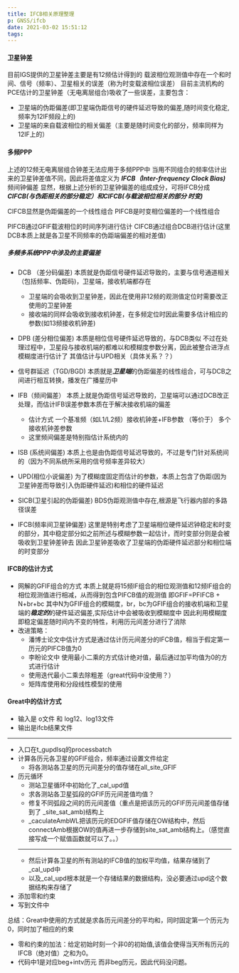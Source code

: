 ```yaml
---
title: IFCB相关原理整理
p: GNSS/ifcb
date: 2021-03-02 15:51:12
tags:
---
```


#### 卫星钟差
目前IGS提供的卫星钟差主要是有12频估计得到的
载波相位观测值中存在一个和时间、信号（频率）、卫星相关的误差（称为时变载波相位误差）
目前主流机构的PCE估计的卫星钟差（无电离层组合)吸收了一些误差，主要包含：
* 卫星端的伪距偏差(即卫星端伪距信号的硬件延迟导致的偏差,随时间变化稳定,频率为12IF频段上的)
* 卫星端的来自载波相位的相关偏差（主要是随时间变化的部分，频率同样为12IF上的）

<!--more-->

#### 多频PPP
上述的12频无电离层组合钟差无法应用于多频PPP中
当用不同组合的频率估计出来的卫星钟差值不同，因此将差值定义为 ***IFCB（Inter-frequency Clock Bias)*** 频间钟偏差
显然，根据上述分析的卫星钟偏差的组成成分，可将IFCB分成 ***CIFCB(与伪距相关的部分稳定）和CIFCB(与载波相位相关的部分 时变)***

CIFCB显然是伪距偏差的一个线性组合
PIFCB是时变相位偏差的一个线性组合

PIFCB通过GFIF载波相位的时间序列进行估计
CIFCB通过组合DCB进行估计(这里 DCB本质上就是各卫星不同频率的伪距端偏差的相对差值)

##### 多频多系统PPP中涉及的主要偏差

* DCB （差分码偏差)
    本质就是伪距信号硬件延迟导致的，主要与信号通道相关（包括频率、伪距码)，卫星端，接收机端都存在
    * 卫星端的会吸收到卫星钟差，因此在使用非12频的观测值定位时需要改正使用的卫星钟差
    * 接收端的同样会吸收到接收机钟差，在多频定位时因此需要多估计相应的参数(如13频接收机钟差)

* DPB (差分相位偏差)
    本质是相位信号硬件延迟导致的，与DCB类似
    不过在处理过程中，卫星段与接收机端的都难以和模糊度参数分离，因此被整合进浮点模糊度进行估计了
    其值估计与UPD相关（具体关系？？）

* 信号群延迟（TGD/BGD)
    本质就是***卫星端***的伪距偏差的线性组合，可与DCB之间进行相互转换，播发在广播星历中

* IFB（频间偏差）
    本质上就是伪距信号延迟导致的，卫星端可以通过DCB改正处理，而估计IFB误差参数本质在于解决接收机端的偏差
    * 估计方式 
    一个基准频（如L1/L2频）接收机钟差+IFB参数 （等价于） 多个接收机钟差参数
    * 这里频间偏差是特别指估计系统内的

* ISB (系统间偏差)
    本质上也是由伪距信号延迟导致的，不过是专门针对系统间的（因为不同系统所采用的信号频率差异较大）

* UPD(相位小说偏差)
    为了模糊度固定而估计的参数，本质上包含了伪距(因为卫星钟差而导致引入伪距硬件延迟)和相位的硬件延迟

* SICB(卫星引起的伪距偏差)
    BDS伪距观测值中存在,根源是飞行器内部的多路径误差

* IFCB(频率间卫星钟偏差)
    这里是特别考虑了卫星端相位硬件延迟钟稳定和时变的部分，其中稳定部分如之前所述与模糊参数一起估计，而时变部分则是会被吸收到卫星钟差钟去
    因此卫星钟差吸收了卫星端的伪距硬件延迟部分和相位端的时变部分


#### IFCB的估计方式

* 网解的GFIF组合的方式
  本质上就是将15频IF组合的相位观测值和12频IF组合的相位观测值进行相减，从而得到包含PIFCB值的观测值
  即GFIF=PFIFCB + N+br+bc
  其中N为GFIF组合的模糊度，br，bc为GFIF组合的接收机端和卫星端的***稳定的***的硬件延迟偏差,实际估计中会被吸收到模糊度中
  因此利用模糊度即稳定偏差随时间内不变的特性，利用历元间差分进行了消除
* 改进策略：
  * 潘博士论文中估计方式是通过估计历元间差分的IFCB值，相当于假定第一历元的PIFCB值为0
  * 李盼论文中 使用最小二乘的方式估计绝对值，最后通过加平均值为0的方式进行估计
  * 使用迭代最小二乘去除粗差（great代码中没使用？）
  * 矩阵库使用和分段线性模型的使用

#### Great中的估计方式

* 输入是 o文件 和  log12、log13文件
* 输出是ifcb结果文件
---
* 入口在t_gupdlsq的processbatch
* 计算各历元各卫星的GFIF组合，频率通过设置文件给定
  * 将各测站各卫星的历元间差分的值存储在all_site_GFIF
* 历元循环
  * 测站卫星循环中初始化了_cal_upd值
  * 求各测站各卫星弧段的GFIF历元间差值均值？
  * 修复不同弧段之间的历元间差值（重点是把该历元的GFIF历元间差值存储到了 _site_sat_amb)结构上
  * _caculateAmbWL把该历元的EDGFIF值存储在OW结构中，然后connectAmb根据OW的值再进一步存储到site_sat_amb结构上。（感觉直接写成一个赋值函数就可以了。。）
  ---
  * 然后计算各卫星的所有测站的IFCB值的加权平均值，结果存储到了_cal_upd中
  * 以及_cal_upd根本就是一个存储结果的数据结构，没必要通过upd这个数据结构来存储了
* 添加零和约束
* 写到文件中

总结：Great中使用的方式就是求各历元间差分的平均和，同时固定第一个历元为0，同时加了相应的约束
* 零和约束的加法：给定初始时刻一个非0的初始值,该值会使得当天所有历元的IFCB（绝对值）之和为0。
* 代码中1是对应beg+intv历元 而非beg历元，因此代码没问题。
